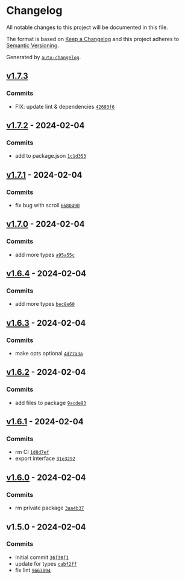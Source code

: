 # Changelog

All notable changes to this project will be documented in this file.

The format is based on [Keep a Changelog](https://keepachangelog.com/en/1.0.0/)
and this project adheres to [Semantic Versioning](https://semver.org/spec/v2.0.0.html).

Generated by [`auto-changelog`](https://github.com/CookPete/auto-changelog).

## [v1.7.3](https://github.com/nichoth/single-page/compare/v1.7.2...v1.7.3)

### Commits

- FIX: update lint & dependencies [`42693f6`](https://github.com/nichoth/single-page/commit/42693f672a88c7eb748bdbb41e84e7ad4723b9c2)

## [v1.7.2](https://github.com/nichoth/single-page/compare/v1.7.1...v1.7.2) - 2024-02-04

### Commits

- add to package.json [`1c1d353`](https://github.com/nichoth/single-page/commit/1c1d353baaaf6bd0aabfa6f9db96fc858304bf93)

## [v1.7.1](https://github.com/nichoth/single-page/compare/v1.7.0...v1.7.1) - 2024-02-04

### Commits

- fix bug with scroll [`6680490`](https://github.com/nichoth/single-page/commit/6680490027d15c8f52c9e76cfbd91b24f37db162)

## [v1.7.0](https://github.com/nichoth/single-page/compare/v1.6.4...v1.7.0) - 2024-02-04

### Commits

- add more types [`a95a55c`](https://github.com/nichoth/single-page/commit/a95a55cc94f756335c0a1cf5b08c797704fd4c2d)

## [v1.6.4](https://github.com/nichoth/single-page/compare/v1.6.3...v1.6.4) - 2024-02-04

### Commits

- add more types [`bec8e60`](https://github.com/nichoth/single-page/commit/bec8e6069d913e37204043cd887624a9a8bb140a)

## [v1.6.3](https://github.com/nichoth/single-page/compare/v1.6.2...v1.6.3) - 2024-02-04

### Commits

- make opts optional [`4d77a3a`](https://github.com/nichoth/single-page/commit/4d77a3a12b019134f9f27438daaeb29d337495dd)

## [v1.6.2](https://github.com/nichoth/single-page/compare/v1.6.1...v1.6.2) - 2024-02-04

### Commits

- add files to package [`9acde93`](https://github.com/nichoth/single-page/commit/9acde9399e638efa8d1c0f8a55d49dce03c3cf8d)

## [v1.6.1](https://github.com/nichoth/single-page/compare/v1.6.0...v1.6.1) - 2024-02-04

### Commits

- rm CI [`1d8d7ef`](https://github.com/nichoth/single-page/commit/1d8d7efea9f052e794d7db59363fcc294ab6e1ef)
- export interface [`31e3292`](https://github.com/nichoth/single-page/commit/31e32922c5d9bdadf1b00a70b5c399a13915e47e)

## [v1.6.0](https://github.com/nichoth/single-page/compare/v1.5.0...v1.6.0) - 2024-02-04

### Commits

- rm private package [`3aa4b37`](https://github.com/nichoth/single-page/commit/3aa4b37ae143be0ac8643938e445e4c3d6b01258)

## v1.5.0 - 2024-02-04

### Commits

- Initial commit [`36f30f1`](https://github.com/nichoth/single-page/commit/36f30f128988b253591f5b4767b4f32337203510)
- update for types [`cabf2ff`](https://github.com/nichoth/single-page/commit/cabf2ffdb13811bbc6d85d4b00d53b3906bb5d45)
- fix lint [`9663094`](https://github.com/nichoth/single-page/commit/9663094565e8a2b774d90451a31b3310f3d45a9e)
